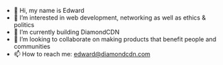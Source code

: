 - 👋 Hi, my name is Edward
- 👀 I’m interested in web development, networking as well as ethics & politics
- 🌱 I’m currently building DiamondCDN
- 💞️ I’m looking to collaborate on making products that benefit people and communities 
- 📫 How to reach me: edward@diamondcdn.com

